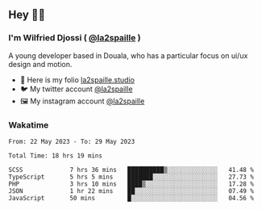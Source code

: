 ## Hey 👋🏾
### I'm Wilfried Djossi ( <a href="https://twitter.com/la2spaille/" target="_blank">@la2spaille</a> )
A young developer based in Douala, who has a particular focus on ui/ux design and motion.

- 🎨 Here is my folio [la2spaille.studio](https://la2spaille.studio/)
- 🐦 My twitter account [@la2spaille](https://twitter.com/la2spaille/)
- 🖼 My instagram account [@la2spaille](https://www.instagram.com/la2spaille/)

### Wakatime
<!--START_SECTION:waka-->

```text
From: 22 May 2023 - To: 29 May 2023

Total Time: 18 hrs 19 mins

SCSS             7 hrs 36 mins   ██████████▒░░░░░░░░░░░░░░   41.48 %
TypeScript       5 hrs 5 mins    ███████░░░░░░░░░░░░░░░░░░   27.73 %
PHP              3 hrs 10 mins   ████▒░░░░░░░░░░░░░░░░░░░░   17.28 %
JSON             1 hr 22 mins    ██░░░░░░░░░░░░░░░░░░░░░░░   07.49 %
JavaScript       50 mins         █░░░░░░░░░░░░░░░░░░░░░░░░   04.56 %
```

<!--END_SECTION:waka-->
<!--
**la2spaille/la2spaille** is a ✨ _special_ ✨ repository because its `README.md` (this file) appears on your GitHub profile.

Here are some ideas to get you started:

- 🔭 I’m currently working on ...
- 🌱 I’m currently learning ...
- 👯 I’m looking to collaborate on ...
- 🤔 I’m looking for help with ...
- 💬 Ask me about ...
- 📫 How to reach me: ...
- 😄 Pronouns: ...
- ⚡ Fun fact: ...
-->
